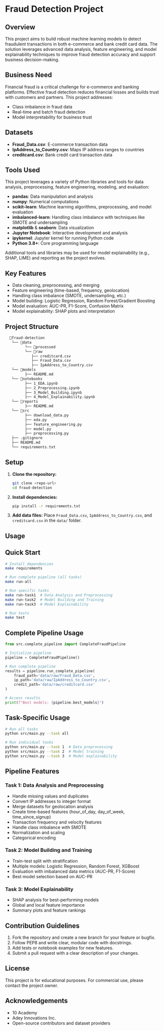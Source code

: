 # Fraud Detection Project

## Overview

This project aims to build robust machine learning models to detect fraudulent transactions in both e-commerce and bank credit card data. The solution leverages advanced data analysis, feature engineering, and model explainability techniques to improve fraud detection accuracy and support business decision-making.

## Business Need

Financial fraud is a critical challenge for e-commerce and banking platforms. Effective fraud detection reduces financial losses and builds trust with customers and partners. This project addresses:

- Class imbalance in fraud data
- Real-time and batch fraud detection
- Model interpretability for business trust

## Datasets

- **Fraud_Data.csv**: E-commerce transaction data
- **IpAddress_to_Country.csv**: Maps IP address ranges to countries
- **creditcard.csv**: Bank credit card transaction data

## Tools Used

This project leverages a variety of Python libraries and tools for data analysis, preprocessing, feature engineering, modeling, and evaluation:

- **pandas**: Data manipulation and analysis
- **numpy**: Numerical computations
- **scikit-learn**: Machine learning algorithms, preprocessing, and model evaluation
- **imbalanced-learn**: Handling class imbalance with techniques like SMOTE and undersampling
- **matplotlib** & **seaborn**: Data visualization
- **Jupyter Notebook**: Interactive development and analysis
- **ipykernel**: Jupyter kernel for running Python code
- **Python 3.8+**: Core programming language

Additional tools and libraries may be used for model explainability (e.g., SHAP, LIME) and reporting as the project evolves.

## Key Features

- Data cleaning, preprocessing, and merging
- Feature engineering (time-based, frequency, geolocation)
- Handling class imbalance (SMOTE, undersampling, etc.)
- Model building: Logistic Regression, Random Forest/Gradient Boosting
- Model evaluation: AUC-PR, F1-Score, Confusion Matrix
- Model explainability: SHAP plots and interpretation

## Project Structure

```bash
  📁fraud-detection
   └── 📁data
         └── 📁processed
         └── 📁raw
            ├── creditcard.csv
            ├── Fraud_Data.csv
            ├── IpAddress_to_Country.csv
   └── 📁models
         ├── README.md
   └── 📁notebooks
         ├── 1_EDA.ipynb
         ├── 2_Preprocessing.ipynb
         ├── 3_Model_Building.ipynb
         ├── 4_Model_Explainability.ipynb
   └── 📁reports
         ├── README.md
   └── 📁src
         ├── download_data.py
         ├── eda.py
         ├── feature_engineering.py
         ├── model.py
         ├── preprocessing.py
   ├── .gitignore
   ├── README.md
   └── requirements.txt
```

## Setup

1. **Clone the repository:**

   ```bash
   git clone <repo-url>
   cd fraud-detection
   ```

2. **Install dependencies:**

   ```bash
   pip install -r requirements.txt
   ```

3. **Add data files:**
   Place `Fraud_Data.csv`, `IpAddress_to_Country.csv`, and `creditcard.csv` in the `data/` folder.

## Usage

## Quick Start

```bash
# Install dependencies
make requirements

# Run complete pipeline (all tasks)
make run-all

# Run specific tasks
make run-task1  # Data Analysis and Preprocessing
make run-task2  # Model Building and Training
make run-task3  # Model Explainability

# Run tests
make test
```

## Complete Pipeline Usage

```python
from src.complete_pipeline import CompleteFraudPipeline

# Initialize pipeline
pipeline = CompleteFraudPipeline()

# Run complete pipeline
results = pipeline.run_complete_pipeline(
    fraud_path='data/raw/Fraud_Data.csv',
    ip_path='data/raw/IpAddress_to_Country.csv',
    credit_path='data/raw/creditcard.csv'
)

# Access results
print(f"Best models: {pipeline.best_models}")
```

## Task-Specific Usage

```bash
# Run all tasks
python src/main.py --task all

# Run individual tasks
python src/main.py --task 1  # Data preprocessing
python src/main.py --task 2  # Model training
python src/main.py --task 3  # Model explainability
```

## Pipeline Features

### Task 1: Data Analysis and Preprocessing
- Handle missing values and duplicates
- Convert IP addresses to integer format
- Merge datasets for geolocation analysis
- Create time-based features (hour_of_day, day_of_week, time_since_signup)
- Transaction frequency and velocity features
- Handle class imbalance with SMOTE
- Normalization and scaling
- Categorical encoding

### Task 2: Model Building and Training
- Train-test split with stratification
- Multiple models: Logistic Regression, Random Forest, XGBoost
- Evaluation with imbalanced data metrics (AUC-PR, F1-Score)
- Best model selection based on AUC-PR

### Task 3: Model Explainability
- SHAP analysis for best-performing models
- Global and local feature importance
- Summary plots and feature rankings

## Contribution Guidelines

1. Fork the repository and create a new branch for your feature or bugfix.
2. Follow PEP8 and write clear, modular code with docstrings.
3. Add tests or notebook examples for new features.
4. Submit a pull request with a clear description of your changes.

## License

This project is for educational purposes. For commercial use, please contact the project owner.

## Acknowledgements

- 10 Academy
- Adey Innovations Inc.
- Open-source contributors and dataset providers